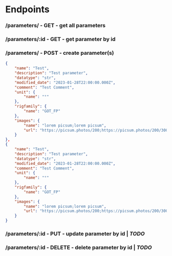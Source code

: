 # Endpoints

<!-- router.get('/', controller.getParameters);
router.get('/:id', controller.getParameter);
router.post('/', controller.createParameters);
router.put('/:id', controller.updateParameter);
router.delete('/:id', controller.deleteParameter); -->

### /parameters/ - GET - get all parameters 

### /parameters/:id - GET - get parameter by id

### /parameters/ - POST - create parameter(s)

```json
{
    "name": "Test",
    "description": "Test parameter",
    "datatype": "str",
    "modified_date": "2023-01-28T22:00:00.000Z",
    "comment": "Test Comment",
    "unit": {
        "name": "°"
    },
    "rigfamily": {
        "name": "GOT_FP"
    },
    "images": {
        "name": "lorem picsum;lorem picsum",
        "url": "https://picsum.photos/200;https://picsum.photos/200/300"
    }
},
{
    "name": "Test",
    "description": "Test parameter",
    "datatype": "str",
    "modified_date": "2023-01-28T22:00:00.000Z",
    "comment": "Test Comment",
    "unit": {
        "name": "°"
    },
    "rigfamily": {
        "name": "GOT_FP"
    },
    "images": {
        "name": "lorem picsum;lorem picsum",
        "url": "https://picsum.photos/200;https://picsum.photos/200/300"
    }
}
```


### /parameters/:id - PUT - update parameter by id | ***TODO***

### /parameters/:id - DELETE - delete parameter by id | ***TODO***





